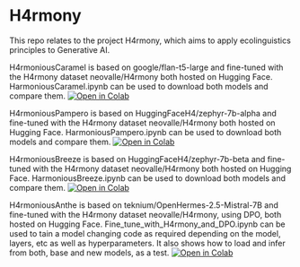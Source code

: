 # H4rmony
 This repo relates to the project H4rmony, which aims to apply ecolinguistics principles to Generative AI.

H4rmoniousCaramel is based on google/flan-t5-large and fine-tuned with the H4rmony dataset neovalle/H4rmony both hosted on Hugging Face. HarmoniousCaramel.ipynb can be used to download both models and compare them.
[![Open in Colab](https://colab.research.google.com/assets/colab-badge.svg)](https://colab.research.google.com/github/Neovalle/H4rmony/blob/main/H4rmoniousCaramel.ipynb)
 
H4rmoniousPampero is based on HuggingFaceH4/zephyr-7b-alpha and fine-tuned with the H4rmony dataset neovalle/H4rmony both hosted on Hugging Face. HarmoniousPampero.ipynb can be used to download both models and compare them.
[![Open in Colab](https://colab.research.google.com/assets/colab-badge.svg)](https://colab.research.google.com/github/Neovalle/H4rmony/blob/main/H4rmoniousPampero.ipynb)

H4rmoniousBreeze is based on HuggingFaceH4/zephyr-7b-beta and fine-tuned with the H4rmony dataset neovalle/H4rmony both hosted on Hugging Face. HarmoniousBreeze.ipynb can be used to download both models and compare them.
[![Open in Colab](https://colab.research.google.com/assets/colab-badge.svg)](https://colab.research.google.com/github/Neovalle/H4rmony/blob/main/H4rmoniousBreeze.ipynb)

H4rmoniousAnthe is based on teknium/OpenHermes-2.5-Mistral-7B and fine-tuned with the H4rmony dataset neovalle/H4rmony, using DPO, both hosted on Hugging Face. Fine_tune_with_H4rmony_and_DPO.ipynb can be used to tain a model changing code as required depending on the model, layers, etc as well as hyperparameters. It also shows how to load and infer from both, base and new models, as a test.
[![Open in Colab](https://colab.research.google.com/assets/colab-badge.svg)](https://colab.research.google.com/github/Neovalle/H4rmony/blob/main/Fine_tune_with_H4rmony_and_DPO.ipynb)

